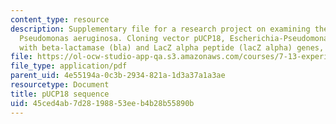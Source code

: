```yaml
---
content_type: resource
description: Supplementary file for a research project on examining the biology of
  Pseudomonas aeruginosa. Cloning vector pUCP18, Escherichia-Pseudomonas shuttle vector
  with beta-lactamase (bla) and LacZ alpha peptide (lacZ alpha) genes, complete sequence.
file: https://ol-ocw-studio-app-qa.s3.amazonaws.com/courses/7-13-experimental-microbial-genetics-fall-2008/45ced4ab7d28198853eeb4b28b55890b_MIT7_13f08_lab26_pPUP18_sequence.pdf
file_type: application/pdf
parent_uid: 4e55194a-0c3b-2934-821a-1d3a37a1a3ae
resourcetype: Document
title: pUCP18 sequence
uid: 45ced4ab-7d28-1988-53ee-b4b28b55890b
---
```


